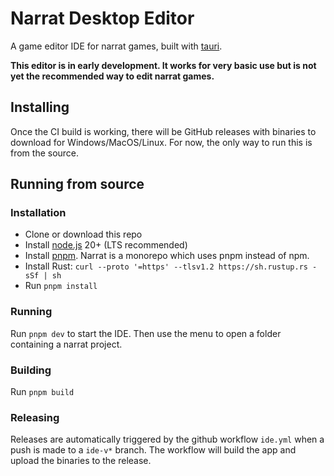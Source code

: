 # Narrat Desktop Editor

A game editor IDE for narrat games, built with [tauri](https://tauri.app/).

**This editor is in early development. It works for very basic use but is not yet the recommended way to edit narrat games.**

## Installing

Once the CI build is working, there will be GitHub releases with binaries to download for Windows/MacOS/Linux. For now, the only way to run this is from the source.

## Running from source

### Installation

- Clone or download this repo
- Install [node.js](https://nodejs.org) 20+ (LTS recommended)
- Install [pnpm](https://pnpm.io/installation). Narrat is a monorepo which uses pnpm instead of npm.
- Install Rust: `curl --proto '=https' --tlsv1.2 https://sh.rustup.rs -sSf | sh`
- Run `pnpm install`

### Running

Run `pnpm dev` to start the IDE. Then use the menu to open a folder containing a narrat project.

### Building

Run `pnpm build`

### Releasing

Releases are automatically triggered by the github workflow `ide.yml` when a push is made to a `ide-v*` branch. The workflow will build the app and upload the binaries to the release.
